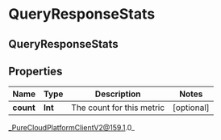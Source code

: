 # QueryResponseStats

## QueryResponseStats

## Properties

|Name | Type | Description | Notes|
|------------ | ------------- | ------------- | -------------|
| **count** | **Int** | The count for this metric | [optional] |



_PureCloudPlatformClientV2@159.1.0_
